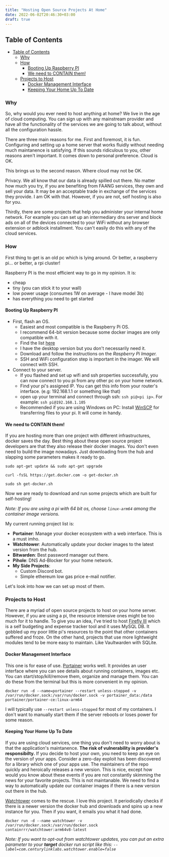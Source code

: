 ```yaml
---
title: "Hosting Open Source Projects At Home"
date: 2022-06-02T20:46:30+03:00
draft: true
---
```


## Table of Contents
- [Table of Contents](#table-of-contents)
  - [Why](#why)
  - [How](#how)
    - [Booting Up Raspberry PI](#booting-up-raspberry-pi)
    - [We need to CONTAIN them!](#we-need-to-contain-them)
  - [Projects to Host](#projects-to-host)
    - [Docker Management Interface](#docker-management-interface)
    - [Keeping Your Home Up To Date](#keeping-your-home-up-to-date)




### Why

So, why would you ever need to host anything at home? We live in the age of cloud computing. You can sign up with any mainstream provider and have all the functionality of the services we are going to talk about, without all the configuration hassle.

There are three main reasons for me.
First and foremost, it is fun. Configuring and setting up a home server that works fluidly without needing much maintanence is satisfying. If this sounds ridiculous to you, other reasons aren't important. It comes down to personal preference. Cloud is OK.

This brings us to the second reason. Where cloud may not be OK. 

Privacy. We all know that our data is already spilled out there. No matter how much you try, if you are benefiting from FAANG services, they own and sell your data. It may be an acceptable trade in exchange of the services they provide. I am OK with that. However, if you are not, self hosting is also for you.

Thirdly, there are some projects that help you administer your internal home network. 
For example you can set up an intermediary dns server and block ads on all of the devices connected to your WiFi without any browser extension or adblock installment. You can't easily do this with any of the cloud services.

### How

First thing to get is an old pc which is lying around. Or better, a raspberry pi... or better, a rpi cluster!

Raspberry PI is the most efficient way to go in my opinion.
It is:
- cheap 
- tiny (you can stick it to your wall)
- low power usage (consumes 1W on average - I have model 3b)
- has everything you need to get started

#### Booting Up Raspberry PI

- First, flash an OS.
  - Easiest and most compatible is the Raspberry Pi OS.
  - I recommend 64-bit version because some docker images are only compatible with it.
  - Find the list [here](https://www.raspberrypi.com/software/operating-systems/)
  - I have the desktop version but you don't necessarily need it.
  - Download and follow the instructions on the *Raspberry Pi Imager.*
  - SSH and WiFi configuration step is important in the imager. We will connect with SSH.
- Connect to your server.
  - If you flashed and set up wifi and ssh properties successfully, you can now connect to you pi from any other pc on your home network.
  - Find your pi's assigned IP. You can get this info from your router's interface. (e.g: 192.168.1.1 or something like that)
  - open up your terminal and connect through ssh: `ssh pi@<pi ip>`. For example: `ssh pi@192.168.1.105`
  - Recommended if you are using Windows on PC: Install [WinSCP](https://winscp.net/eng/download.php) for transferring files to your pi. It will come in handy.

#### We need to CONTAIN them!

If you are hosting more than one project with different infrastructures, docker saves the day. Best thing about these open source project developers are that they also release their docker images. You don't even need to build the image nowadays. Just downloading from the hub and slapping some parameters makes it ready to go.

`sudo apt-get update && sudo apt-get upgrade`

`curl -fsSL https://get.docker.com -o get-docker.sh`

`sudo sh get-docker.sh`

Now we are ready to download and run some projects which are built for self-hosting!

*Note:  If you are using a pi with 64 bit os, choose `linux-arm64` among the container image versions.*

My current running project list is:
- **Portainer**: Manage your docker ecosystem with a web interface. This is a must imho.
- **Watchtower**: Automatically update your docker images to the latest version from the hub.
- **Bitwarden**: Best password manager out there. 
- **Pihole**: DNS Ad-Blocker for your home network.
- **My Side Projects**: 
  - Custom Discord bot.
  - Simple ethereum low gas price e-mail notifier. 


Let's look into how we can set up most of them.

### Projects to Host

There are a myriad of open source projects to host on your home server. However, if you are using a pi, the resource intensive ones might be too much for it to handle. To give you an idea, I've tried to host [Firefly III](https://www.firefly-iii.org/) which is a self budgeting and expense tracker tool and it uses MySQL DB. It gobbled up my poor little pi's resources to the point that other containers suffered and froze. On the other hand, projects that use more lightweight modules tend to be more easy to maintain. Like Vaultwarden with SQLite.

#### Docker Management Interface

This one is for ease of use. [Portainer](https://hub.docker.com/r/portainer/portainer-ce/tags) works well. It provides an user interface where you can see details about running containers, images etc. You can start/stop/kill/remove them, organize and manage them. You can do these from the terminal but this is more convenient in my opinion.

`docker run -d --name=portainer --restart unless-stopped -v /var/run/docker.sock:/var/run/docker.sock -v portainer_data:/data portainer/portainer-ce:linux-arm64`

I will typically use `--restart unless-stopped` for most of my containers. I don't want to manually start them if the server reboots or loses power for some reason.


#### Keeping Your Home Up To Date

If you are using cloud services, one thing you don't need to worry about is that the application's maintanence. **The risk of vulnerability is provider's responsibilty.** If you decide to host your own, you need to keep an eye on the version of your apps. Consider a zero-day exploit has been discovered for a library which one of your apps use. The maintainers of the repo quickly and heroically releases a new version. This is nice, except how would you know about these events if you are not constantly skimming the news for your favorite projects. This is not maintanable. We need to find a way to automatically update our container images if there is a new version out there in the hub.

[Watchtower](https://github.com/containrrr/watchtower) comes to the rescue. I love this project. It periodically checks if there is a newer version the docker hub and downloads and spins up a new instance for you. Then if you want, it emails you what it had done. 


`docker run -d --name watchtower -v /var/run/docker.sock:/var/run/docker.sock containrrr/watchtower:arm64v8-latest`


*Note: If you want to opt-out from watchtower updates, you can put an extra parameter to your **target** docker run script like this: `--label=com.centurylinklabs.watchtower.enable=false`*


